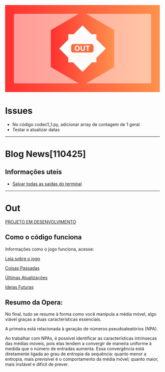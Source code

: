 ![](Imagens/Logo/logo1.jpg "Out")
---

# Issues
* No código codec1_1.py, adicionar array de contagem de 1 geral. 
* Testar e atualizar datas
---
# Blog News[110425]
## Informações uteis
* [Salvar todas as saídas do terminal](https://github.com/oziieljuniior/Out/blob/main/Blog/infoutils1.md)

---

# Out
[PROJETO EM DESENVOLVIMENTO](http://github.com/oziieljuniior/Out/tree/main/python_project/Atual/cake/Oz)
## Como o código funciona
Informações como o jogo funciona, acesse:

[Leia sobre o jogo](https://github.com/oziieljuniior/Out/blob/main/Documentos/notes/sobre_jogo.md)

[Coisas Passadas](https://github.com/oziieljuniior/Out/blob/main/Documentos/notes/CoisasP.md)

[Últimas Atualizações](https://github.com/oziieljuniior/Out/blob/Documentos/main/notes/update_27_07.md)

[Ideias Futuras](https://github.com/oziieljuniior/Out/tree/main/python_project/Atual/DRoger)

## Resumo da Opera:
No final, tudo se resume à forma como você manipula a média móvel, algo viável graças a duas características essenciais.  

A primeira está relacionada à geração de números pseudoaleatórios (NPA).  

Ao trabalhar com NPAs, é possível identificar as características intrínsecas das médias móveis, pois elas tendem a convergir de maneira uniforme à medida que o número de entradas aumenta. Essa convergência está diretamente ligada ao grau de entropia da sequência: quanto menor a entropia, mais previsível é o comportamento da média móvel; quanto maior, mais instável e difícil de prever.

